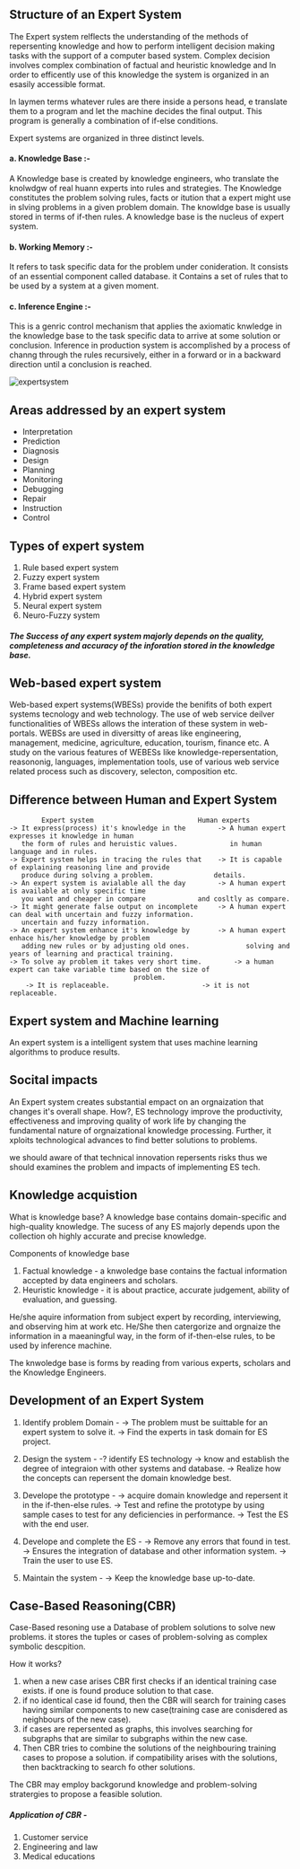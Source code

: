 ## Structure of an Expert System
The Expert system relflects the understanding of the methods of repersenting knowledge  and how to perform intelligent decision making tasks with the support of a computer based system. Complex decision involves complex combination of factual and heuristic knowledge and In order to efficently use of this knowledge the system is organized in an esasily accessible format.

In laymen terms whatever rules are there inside a persons head, e translate them to a program and let the machine decides the final output. This program is generally a combination of if-else conditions.

Expert systems are organized in three distinct levels.

#### a. Knowledge Base :-
A Knowledge base is created by knowledge engineers, who translate the knolwdgw of real huann experts into rules and strategies. The Knowledge constitutes the problem solving rules, facts or itution that a expert might use in slving problems in a given problem domain. The knowldge base is usually stored in terms of if-then rules. A knowledge base is the nucleus of expert system.

#### b. Working Memory :-
It refers to task specific data for the problem under conideration. It consists of an essential component called database. it Contains a set of rules that to be used by a system at a given moment.

#### c.  Inference Engine :-
This is a genric control mechanism that applies the axiomatic knwledge in the knowledge base to the task specific data to arrive at some solution or conclusion. Inference in production system is accomplished by a process of channg through the rules recursively, either in a forward or in a backward direction until a conclusion is reached.

![expertsystem](https://static.javatpoint.com/tutorial/ai/images/expert-systems-in-ai.png)

## Areas addressed by an expert system
* Interpretation
* Prediction
* Diagnosis
* Design
* Planning
* Monitoring
* Debugging
* Repair
* Instruction
* Control

## Types of expert system
1. Rule based expert system
2. Fuzzy expert system
3. Frame based expert system
4. Hybrid expert system
5. Neural expert system
6. Neuro-Fuzzy system

##### The Success of any expert system majorly depends on the quality, completeness and accuracy of the inforation stored in the knowledge base.

## Web-based expert system
Web-based expert systems(WBESs) provide the benifits of both expert systems tecnology and web technology. The use of web service deilver functionalities of WBESs allows the interation of these system in web-portals. WEBSs are used in diversitty of areas like engineering, management, medicine, agriculture, education, tourism, finance etc. A study on the various features of WEBESs like knowledge-repersentation, reasononig, languages, implementation tools, use of various web service related process such as discovery, selecton, composition etc.


## Difference between Human and Expert System
		    Expert system						   Human experts
	-> It express(process) it's knowledge in the		-> A human expert expresses it knowledge in human
	   the form of rules and heruistic values.	           in human language and in rules.
	-> Expert system helps in tracing the rules that	-> It is capable of explaining reasoning line and provide
	   produce during solving a problem.			   details.
	-> An expert system is avialable all the day		-> A human expert is available at only specific time
	   you want and cheaper in compare			   and cosltly as compare.
	-> It might generate false output on incomplete		-> A human expert can deal with uncertain and fuzzy information.
	   uncertain and fuzzy information.
	-> An expert system enhance it's knowledge by		-> A human expert enhace his/her knowledge by problem
	   adding new rules or by adjusting old ones.	           solving and years of learning and practical training.
	-> To solve ay problem it takes very short time.        -> a human expert can take variable time based on the size of
								   problem.
        -> It is replaceable.				        -> it is not replaceable.
	

## Expert system and Machine learning
An expert system is a intelligent system that uses machine learning algorithms to produce results.

## Socital impacts
An Expert system creates substantial empact on an orgnaization that changes it's overall shape. How?, ES technology improve the productivity, effectiveness and improving quality of work life by changing the fundamental nature of orgnaizational knowledge processing. Further, it xploits technological advances to find better solutions to problems.

we should aware of that technical innovation repersents risks thus we should examines the problem and impacts of implementing ES tech.

## Knowledge acquistion
What is knowledge base?
A knowledge base contains domain-specific and high-quality knowledge. The sucess of any ES majorly depends upon the collection oh highly accurate and precise knowledge.

Components of knowledge base

1. Factual knowledge - a knwoledge base contains the factual information accepted by data engineers and scholars.
2. Heuristic knowledge - it is about practice, accurate judgement, ability of evaluation, and guessing.

He/she aquire information from subject expert by recording, interviewing, and observing him at work etc. He/She then catergorize and orgnaize the information in a maeaningful way, in the form of if-then-else rules, to be used by inference machine.

The knwoledge base is forms by reading from various experts, scholars and the Knowledge Engineers.


## Development of an Expert System
1. Identify problem Domain - 
-> The problem must be suittable for an expert system to solve it.
-> Find the experts in task domain for ES project.

2. Design the system - 
-? identify ES technology
-> know and establish the degree of integraion with other systems and database.
-> Realize how the concepts can repersent the domain knowledge best.

3. Develope the prototype - 
-> acquire domain knowledge and repersent it in the if-then-else rules.
-> Test and refine the prototype by using sample cases to test for any deficiencies in performance.
-> Test the ES with the end user.

4. Develope and complete the ES - 
-> Remove any errors that found in test.
-> Ensures the integration of database and other information system.
-> Train the user to use ES.

5. Maintain the system - 
-> Keep the knowledge base up-to-date.

## Case-Based Reasoning(CBR)
Case-Based resoning use a Database of problem solutions to solve new problems. it stores the tuples or cases of problem-solving as complex symbolic descpition.

How it works?
1. when a new case arises CBR first checks if an identical training case exists. if one is found produce solution to that case.
2. if no identical case id found, then the CBR will search for training cases having similar components to new case(training case are conisdered as neighbours of the new case).
3. if cases are repersented as graphs, this involves searching for subgraphs that are similar to subgraphs within the new case.
4. Then CBR tries to combine the solutions of the neighbouring training cases to propose a solution. if compatibility arises with the solutions, then backtracking to search fo other solutions.

The CBR may employ backgorund knowledge and problem-solving stratergies to propose a feasible solution.

##### Application of CBR -
1. Customer service
2. Engineering and law
3. Medical educations



